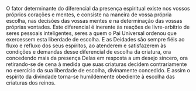 ﻿O fator determinante do diferencial da presença espiritual existe nos vossos próprios corações e mentes, e consiste na maneira de vossa própria escolha, nas decisões das vossas mentes e na determinação das vossas próprias vontades. Este diferencial é inerente às reações de livre-arbítrio de seres pessoais inteligentes, seres a quem o Pai Universal ordenou que exercessem esta liberdade de escolha. E as Deidades são sempre fiéis ao fluxo e refluxo dos seus espíritos, ao atenderem e satisfazerem às condições e demandas desse diferencial de escolha da criatura, ora concedendo mais da presença Delas em resposta a um desejo sincero, ora retirando-se de cena à medida que suas criaturas decidem contrariamente no exercício da sua liberdade de escolha, divinamente concedido. E assim o espírito da divindade torna-se humildemente obediente à escolha das criaturas dos reinos.
